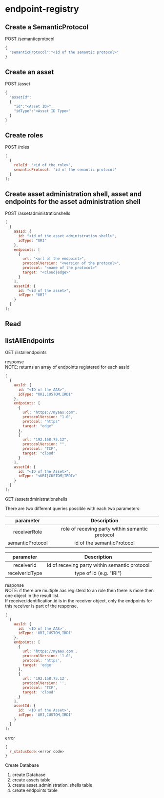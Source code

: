 # endpoint-registry

## Create a SemanticProtocol

POST /semanticprotocol

```javascript
{
  "semanticProtocol":"<id of the semantic protocol>"
}
```

## Create an asset

POST /asset

```javascript
{
  "assetId":
  {
    "id":"<Asset ID>",
    "idType":"<Asset ID Type>"
  }
}
```

## Create roles

POST /roles

```javascript
[
  {
    roleId: '<id of the role>',
    semanticProtocol: 'id of the semantic protocol'
  }
];
```

## Create asset administration shell, asset and endpoints for the asset administration shell

POST /assetadministrationshells

```javascript
[
  {
    aasId: {
      id: "<id of the asset administration shell>",
      idType: "URI"
    },
    endpoints: [
      {
        url: "<url of the endpoint>",
        protocolVersion: "<version of the protocol>",
        protocol: "<name of the protocol>"
        target: "<cloud|edge>"
      }
    ],
    assetId: {
      id: "<id of the asset>",
      idType: "URI"
    }
  }
];
```

## Read

## listAllEndpoints

GET /listallendpoints

response </br>
NOTE: returns an array of endpoints registered for each aasId

```javascript
[
  {
    aasId: {
      id: "<ID of the AAS>",
      idType: "URI,CUSTOM,IRDI"
    },
    endpoints: [
      {
        url: "https://myaas.com",
        protocolVersion: "1.0",
        protocol: "https"
        target: "edge"
      },
      {
        url: "192.168.75.12",
        protocolVersion: "",
        protocol: "TCP",
        target: "cloud"
      }
    ],
    assetId: {
      id: "<ID of the Asset>",
      idType: "<URI|CUSTOM|IRDI>"
    }
  }
];
```

GET /assetadministrationshells

There are two different queries possible with each two parameters:

|    parameter     |                   Description                   |
| :--------------: | :---------------------------------------------: |
|   receiverRole   | role of receving party within semantic protocol |
| semanticProtocol |           id of the semanticProtocol            |

|   parameter    |                  Description                  |
| :------------: | :-------------------------------------------: |
|   receiverId   | id of receving party within semantic protocol |
| receiverIdType |            type of id (e.g. "IRI")            |

response </br>
NOTE: if there are multiple aas registerd to an role then there is more then one object in the result list. </br>
If receiver.identification.id is in the receiver object, only the endpoints for this receiver is part of the response.

```javascript
[
  {
    aasId: {
      id: '<ID of the AAS>',
      idType: 'URI,CUSTOM,IRDI'
    },
    endpoints: [
      {
        url: 'https://myaas.com',
        protocolVersion: '1.0',
        protocol: 'https',
        target: 'edge'
      },
      {
        url: '192.168.75.12',
        protocolVersion: '',
        protocol: 'TCP',
        target: 'cloud'
      }
    ],
    assetId: {
      id: '<ID of the Asset>',
      idType: 'URI,CUSTOM,IRDI'
    }
  }
];
```

error

```javascript
{
  r_statusCode:<error code>
}
```

Create Database

1. create Database
2. create assets table
3. create asset_administration_shells table
4. create endpoints table
